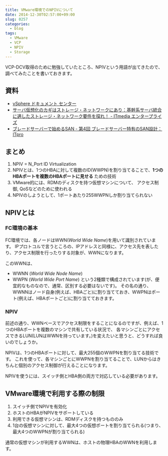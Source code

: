 ```yaml
---
title: VMware環境でのNPIVについて
date: 2014-12-30T02:57:00+09:00
slug: 0257
categories:
  - blog
tags:
  - VMware
  - VCP
  - NPIV
  - Storage
---
```


VCP-DCV取得のために勉強していたところ、NPIVという用語が出てきたので、調べてみたことを書いておきます。


## 資料
- [vSphere ドキュメント センター](https://pubs.vmware.com/vsphere-50/index.jsp?topic=/com.vmware.vsphere.vm_admin.doc_50/GUID-C713BCA5-71B4-4539-A4AE-8E781330755C.html)
- [サーバ仮想化のカギはストレージ・ネットワークにあり：基幹系サーバ統合に適したストレージ・ネットワーク要件を探れ！ - ITmedia エンタープライズ](http://www.itmedia.co.jp/enterprise/articles/0903/23/news002.html)
- [ブレードサーバーで始めるSAN - 第4回 ブレードサーバー特有のSAN設計：ITpro](http://itpro.nikkeibp.co.jp/article/COLUMN/20090417/328662/)

## まとめ
1. NPIV = N\_Port ID Virtualization
2. NPIVとは、1つのHBAに対して複数のID(WWPN)を割り当てることで、**1つのHBAポートを複数のHBAポートに見せる** ための技術
3. VMware的には、RDMのディスクを持つ仮想マシンについて、 アクセス制御, QoSなどのために使われる
4. NPIVのしようとして、1ポートあたり255WWPNしか割り当てられない

## NPIVとは
### FC環境の基本

FC環境では、各ノードはWWN(_World Wide Name_)を用いて識別されています。
IPプロトコルで言うところの、IPアドレスと同様に、アクセス先を表したり、アクセス制限を行ったりする対象が、WWNになります。

このWWNは、
- WWNN (_World Wide Node Name_)
- WWPN (_World Wide Port Name_)
という2種類で構成されています(が、便宜的なものなので、通常、区別する必要はないです)。
その名の通り、WWNNはノード自身(例えば、HBAごと)に割り当てておき、WWPNはポート(例えば、HBAポートごと)に割り当てておきます。

### NPIV
前述の通り、WWNベースでアクセス制限をすることになるのですが、例えば、1つのHBAポートを複数のマシンで共有している状況で、
各マシンごとにアクセスできるLUN(LUNはWWNを持っています。)を変えたいと思うと、どうすれば良いのでしょうか。

NPIVは、1つのHBAポートに対して、最大255個のWWPNを割り当てる技術です。
これを使って、各マシンごとにWWPNを割り当てることで、LUNからはきちんと個別のアクセス制御が行えることになります。

NPIVを使うには、スイッチ側とHBA側の両方で対応している必要があります。

## VMware環境で利用する際の制限
1. スイッチ側でNPIVを有効化
2. ホストのHBAがNPIVをサポートしている
3. 利用できる仮想マシンは、RDMディスクを持つもののみ
4. 1台の仮想マシンに対して、最大4つの仮想ポートを割り当てられる(つまり、最大4つのWWPNが割り当てられる)

通常の仮想マシンが利用するWWNは、ホストの物理HBAのWWNを利用します。

